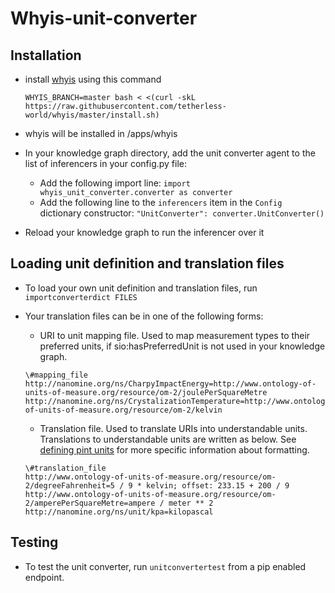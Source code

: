 # Whyis-unit-converter

## Installation
- install [whyis](http://tetherless-world.github.io/whyis/install) using this command
  ```
  WHYIS_BRANCH=master bash < <(curl -skL https://raw.githubusercontent.com/tetherless-world/whyis/master/install.sh)
  ```
- whyis will be installed in /apps/whyis

- In your knowledge graph directory, add the unit converter agent to the list of inferencers in your config.py file:
  * Add the following import line: `import whyis_unit_converter.converter as converter`
  * Add the following line to the `inferencers` item in the `Config` dictionary constructor: `"UnitConverter": converter.UnitConverter()`

- Reload your knowledge graph to run the inferencer over it


## Loading unit definition and translation files
- To load your own unit definition and translation files, run `importconverterdict FILES`
- Your translation files can be in one of the following forms:

  * URI to unit mapping file. Used to map measurement types to their preferred units, if sio:hasPreferredUnit is not used in your knowledge graph.
  ```
  \#mapping_file
  http://nanomine.org/ns/CharpyImpactEnergy=http://www.ontology-of-units-of-measure.org/resource/om-2/joulePerSquareMetre
  http://nanomine.org/ns/CrystalizationTemperature=http://www.ontology-of-units-of-measure.org/resource/om-2/kelvin
  ```

  * Translation file. Used to translate URIs into understandable units. Translations to understandable units are written as below. See [defining pint units](https://pint.readthedocs.io/en/0.11/defining.html) for more specific information about formatting.
  ```
  \#translation_file
  http://www.ontology-of-units-of-measure.org/resource/om-2/degreeFahrenheit=5 / 9 * kelvin; offset: 233.15 + 200 / 9
  http://www.ontology-of-units-of-measure.org/resource/om-2/amperePerSquareMetre=ampere / meter ** 2
  http://nanomine.org/ns/unit/kpa=kilopascal
  ```


## Testing
- To test the unit converter, run `unitconvertertest` from a pip enabled endpoint.
